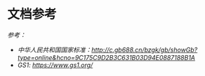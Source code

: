 # 文档参考

*参考：*

* *中华人民共和国国家标准：http://c.gb688.cn/bzgk/gb/showGb?type=online&hcno=9C175C9D2B3C631B03D94E0887188B1A*
* *GS1: https://www.gs1.org/*

